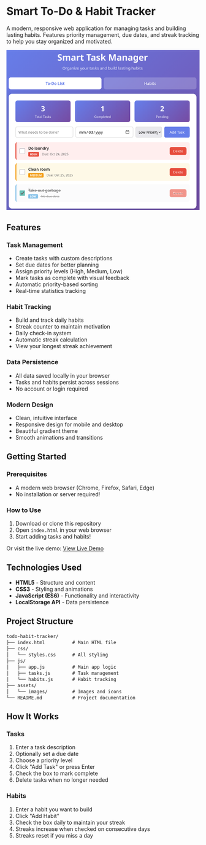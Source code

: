 # Smart To-Do & Habit Tracker

A modern, responsive web application for managing tasks and building lasting habits. Features priority management, due dates, and streak tracking to help you stay organized and motivated.

![Project Screenshot](assets/screenshot.png)
<!-- Add a screenshot later by taking one and saving it as assets/screenshot.png -->

## Features

### Task Management
- Create tasks with custom descriptions
- Set due dates for better planning
- Assign priority levels (High, Medium, Low)
- Mark tasks as complete with visual feedback
- Automatic priority-based sorting
- Real-time statistics tracking

### Habit Tracking
- Build and track daily habits
- Streak counter to maintain motivation
- Daily check-in system
- Automatic streak calculation
- View your longest streak achievement

### Data Persistence
- All data saved locally in your browser
- Tasks and habits persist across sessions
- No account or login required

### Modern Design
- Clean, intuitive interface
- Responsive design for mobile and desktop
- Beautiful gradient theme
- Smooth animations and transitions

## Getting Started

### Prerequisites
- A modern web browser (Chrome, Firefox, Safari, Edge)
- No installation or server required!

### How to Use
1. Download or clone this repository
2. Open `index.html` in your web browser
3. Start adding tasks and habits!

Or visit the live demo: [View Live Demo](#) 
<!-- Add your GitHub Pages link here after deployment -->

## Technologies Used

- **HTML5** - Structure and content
- **CSS3** - Styling and animations
- **JavaScript (ES6)** - Functionality and interactivity
- **LocalStorage API** - Data persistence

## Project Structure
```
todo-habit-tracker/
├── index.html          # Main HTML file
├── css/
│   └── styles.css      # All styling
├── js/
│   ├── app.js          # Main app logic
│   ├── tasks.js        # Task management
│   └── habits.js       # Habit tracking
├── assets/
│   └── images/         # Images and icons
└── README.md           # Project documentation
```

## How It Works

### Tasks
1. Enter a task description
2. Optionally set a due date
3. Choose a priority level
4. Click "Add Task" or press Enter
5. Check the box to mark complete
6. Delete tasks when no longer needed

### Habits
1. Enter a habit you want to build
2. Click "Add Habit"
3. Check the box daily to maintain your streak
4. Streaks increase when checked on consecutive days
5. Streaks reset if you miss a day